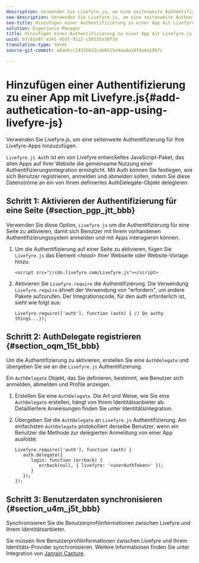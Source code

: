 ```yaml
---
description: Verwenden Sie Livefyre.js, um eine seitenweite Authentifizierung für Ihre Livefyre-Apps hinzuzufügen.
seo-description: Verwenden Sie Livefyre.js, um eine seitenweite Authentifizierung für Ihre Livefyre-Apps hinzuzufügen.
seo-title: Hinzufügen einer Authentifizierung zu einer App mit Livefyre.js
solution: Experience Manager
title: Hinzufügen einer Authentifizierung zu einer App mit Livefyre.js
uuid: b7c61e07-e341-45d7-9112-c50155e38f1d
translation-type: tm+mt
source-git-commit: a6aebcc14325632cab0415e4aa4a24fda8a19bfc

---
```



# Hinzufügen einer Authentifizierung zu einer App mit Livefyre.js{#add-authetication-to-an-app-using-livefyre-js}

Verwenden Sie Livefyre.js, um eine seitenweite Authentifizierung für Ihre Livefyre-Apps hinzuzufügen.

`Livefyre.js Aut`h ist ein von Livefyre entwickeltes JavaScript-Paket, das allen Apps auf Ihrer Website die gemeinsame Nutzung einer Authentifizierungsintegration ermöglicht. Mit Auth können Sie festlegen, wie sich Benutzer registrieren, anmelden und abmelden sollen, indem Sie diese Datenströme an ein von Ihnen definiertes AuthDelegate-Objekt delegieren.

## Schritt 1: Aktivieren der Authentifizierung für eine Seite {#section_pgp_jtt_bbb}

Verwenden Sie diese Option, `Livefyre.js` um die Authentifizierung für eine Seite zu aktivieren, damit sich Benutzer mit Ihrem vorhandenen Authentifizierungssystem anmelden und mit Apps interagieren können.

1. Um die Authentifizierung auf einer Seite zu aktivieren, fügen Sie `Livefyre.js` das Element *&lt;head&gt;* Ihrer Webseite oder Website-Vorlage hinzu.

   ```
   <script src="//cdn.livefyre.com/Livefyre.js"></script>
   ```

1. Aktivieren Sie `Livefyre.require` die Authentifizierung. Die Verwendung `Livefyre.require` ähnelt der Verwendung von "erfordern", um andere Pakete aufzurufen. Der Integrationscode, für den auth erforderlich ist, sieht wie folgt aus:

   ```
   Livefyre.require(['auth'], function (auth) { // Do authy things...});
   ```

## Schritt 2: AuthDelegate registrieren {#section_oqm_15t_bbb}

Um die Authentifizierung zu aktivieren, erstellen Sie eine `AuthDelegate` und übergeben Sie sie an die `Livefyre.js` Authentifizierung.

Ein `AuthDelegate` Objekt, das Sie definieren, bestimmt, wie Benutzer sich anmelden, abmelden und Profile anzeigen.

1. Erstellen Sie eine `AuthDelegate`. Die Art und Weise, wie Sie eine `AuthDelegate` erstellen, hängt von Ihrem Identitätsanbieter ab. Detailliertere Anweisungen finden Sie unter Identitätsintegration.

1. Übergeben Sie die `AuthDelegate` an `Livefyre.js` Authentifizierung. Am einfachsten `AuthDelegate` protokolliert derselbe Benutzer, wenn ein Benutzer die Methode zur delegierten Anmeldung von einer App auslöste:

   ```
   Livefyre.require(['auth'], function (auth) { 
      auth.delegate({ 
         login: function (errback) { 
            errback(null, { livefyre: '<userAuthToken>' }); 
         }    
      });  
   });
   ```

## Schritt 3: Benutzerdaten synchronisieren {#section_u4m_j5t_bbb}

Synchronisieren Sie die Benutzerprofilinformationen zwischen Livefyre und Ihrem Identitätsanbieter.

Sie müssen Ihre Benutzerprofilinformationen zwischen Livefyre und Ihrem Identitäts-Provider synchronisieren. Weitere Informationen finden Sie unter Integration von [Janrain Capture](/help/implementation/c-livefyre-identity-comp/c-janrain-capture-backplane-comp.md).

